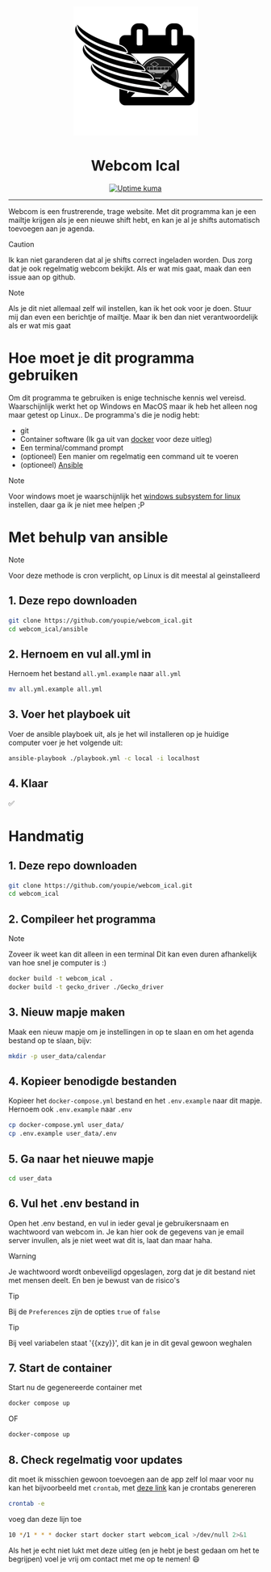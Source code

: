 <div align="center">
  <a>
    <picture>
      <source media="(prefers-color-scheme: dark)" srcset="https://raw.githubusercontent.com/youpie/webcom_ical/refs/heads/main/assets/logo_white.png">
      <img alt="Next.js logo" src="https://raw.githubusercontent.com/youpie/webcom_ical/refs/heads/main/assets/logo.png" height="256">
    </picture>
  </a>
  <h1>Webcom Ical</h1>

<a href="https://stats.emphisia.nl"><img alt="Uptime kuma" src="https://stats.emphisia.nl/api/badge/18/status?style=plastic"></a>

</div>

---

Webcom is een frustrerende, trage website. Met dit programma kan je een mailtje krijgen als je een nieuwe shift hebt, en kan je al je shifts automatisch toevoegen aan je agenda.

> [!CAUTION]
> Ik kan niet garanderen dat al je shifts correct ingeladen worden. Dus zorg dat je ook regelmatig webcom bekijkt. Als er wat mis gaat, maak dan een issue aan op github.

> [!NOTE]
> Als je dit niet allemaal zelf wil instellen, kan ik het ook voor je doen. Stuur mij dan even een berichtje of mailtje. Maar ik ben dan niet verantwoordelijk als er wat mis gaat

# Hoe moet je dit programma gebruiken
Om dit programma te gebruiken is enige technische kennis wel vereisd. Waarschijnlijk werkt het op Windows en MacOS maar ik heb het alleen nog maar getest op Linux.. De programma's die je nodig hebt:
- git
- Container software (Ik ga uit van [docker](https://www.docker.com/) voor deze uitleg)
- Een terminal/command prompt
- (optioneel) Een manier om regelmatig een command uit te voeren
- (optioneel) [Ansible](https://docs.ansible.com/ansible/latest/installation_guide/intro_installation.html)

> [!NOTE]
> Voor windows moet je waarschijnlijk het [windows subsystem for linux](https://learn.microsoft.com/en-us/windows/wsl/install) instellen, daar ga ik je niet mee helpen ;P

# Met behulp van ansible
> [!NOTE]
> Voor deze methode is cron verplicht, op Linux is dit meestal al geinstalleerd

## 1. Deze repo downloaden
``` bash
git clone https://github.com/youpie/webcom_ical.git
cd webcom_ical/ansible
```

## 2. Hernoem en vul all.yml in
Hernoem het bestand `all.yml.example` naar `all.yml`
``` bash
mv all.yml.example all.yml
```

## 3. Voer het playboek uit
Voer de ansible playboek uit, als je het wil installeren op je huidige computer voer je het volgende uit:
``` bash
ansible-playbook ./playbook.yml -c local -i localhost
```

## 4. Klaar
✅


# Handmatig
## 1. Deze repo downloaden
``` bash
git clone https://github.com/youpie/webcom_ical.git
cd webcom_ical
```

## 2. Compileer het programma
> [!NOTE]
> Zoveer ik weet kan dit alleen in een terminal
Dit kan even duren afhankelijk van hoe snel je computer is :)
``` bash
docker build -t webcom_ical .
docker build -t gecko_driver ./Gecko_driver
```

## 3. Nieuw mapje maken
Maak een nieuw mapje om je instellingen in op te slaan en om het agenda bestand op te slaan, bijv:
``` bash
mkdir -p user_data/calendar
```

## 4. Kopieer benodigde bestanden
Kopieer het `docker-compose.yml` bestand en het `.env.example` naar dit mapje.
Hernoem ook `.env.example` naar `.env`
``` bash
cp docker-compose.yml user_data/
cp .env.example user_data/.env
```

## 5. Ga naar het nieuwe mapje
``` bash
cd user_data
```

## 6. Vul het .env bestand in
Open het .env bestand, en vul in ieder geval je gebruikersnaam en wachtwoord van webcom in.
Je kan hier ook de gegevens van je email server invullen, als je niet weet wat dit is, laat dan maar haha.
> [!WARNING]
> Je wachtwoord wordt onbeveiligd opgeslagen, zorg dat je dit bestand niet met mensen deelt. En ben je bewust van de risico's

> [!TIP]
> Bij de `Preferences` zijn de opties `true` of `false`

> [!TIP]
> Bij veel variabelen staat '{{xzy}}', dit kan je in dit geval gewoon weghalen

## 7. Start de container
Start nu de gegenereerde container met
``` bash
docker compose up
```
OF
``` bash
docker-compose up
```

## 8. Check regelmatig voor updates
dit moet ik misschien gewoon toevoegen aan de app zelf lol
maar voor nu kan het bijvoorbeeld met `crontab`, met [deze link](https://crontab-generator.org/) kan je crontabs genereren
``` Bash
crontab -e
```
voeg dan deze lijn toe
``` Bash
10 */1 * * * docker start docker start webcom_ical >/dev/null 2>&1
```

Als het je echt niet lukt met deze uitleg (en je hebt je best gedaan om het te begrijpen) voel je vrij om contact met me op te nemen! 😄
